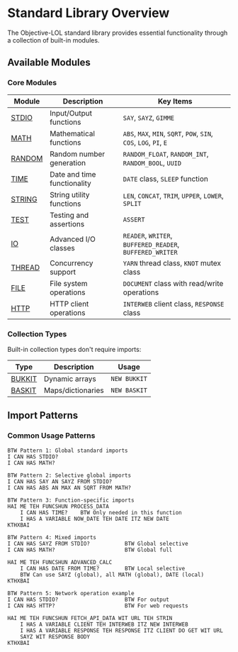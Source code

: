 # Standard Library Overview

The Objective-LOL standard library provides essential functionality through a collection of built-in modules.

## Available Modules

### Core Modules

| Module | Description | Key Items |
|--------|-------------|-----------|
| [STDIO](stdio.md) | Input/Output functions | `SAY`, `SAYZ`, `GIMME` |
| [MATH](math.md) | Mathematical functions | `ABS`, `MAX`, `MIN`, `SQRT`, `POW`, `SIN`, `COS`, `LOG`, `PI`, `E` |
| [RANDOM](random.md) | Random number generation | `RANDOM_FLOAT`, `RANDOM_INT`, `RANDOM_BOOL`, `UUID` |
| [TIME](time.md) | Date and time functionality | `DATE` class, `SLEEP` function |
| [STRING](string.md) | String utility functions | `LEN`, `CONCAT`, `TRIM`, `UPPER`, `LOWER`, `SPLIT` |
| [TEST](test.md) | Testing and assertions | `ASSERT` |
| [IO](io.md) | Advanced I/O classes | `READER`, `WRITER`, `BUFFERED_READER`, `BUFFERED_WRITER` |
| [THREAD](threading.md) | Concurrency support | `YARN` thread class, `KNOT` mutex class |
| [FILE](file.md) | File system operations | `DOCUMENT` class with read/write operations |
| [HTTP](http.md) | HTTP client operations | `INTERWEB` client class, `RESPONSE` class |

### Collection Types

Built-in collection types don't require imports:

| Type | Description | Usage |
|------|-------------|-------|
| [BUKKIT](collections.md) | Dynamic arrays | `NEW BUKKIT` |
| [BASKIT](collections.md) | Maps/dictionaries | `NEW BASKIT` |

## Import Patterns

### Common Usage Patterns

```lol
BTW Pattern 1: Global standard imports
I CAN HAS STDIO?
I CAN HAS MATH?

BTW Pattern 2: Selective global imports
I CAN HAS SAY AN SAYZ FROM STDIO?
I CAN HAS ABS AN MAX AN SQRT FROM MATH?

BTW Pattern 3: Function-specific imports
HAI ME TEH FUNCSHUN PROCESS_DATA
    I CAN HAS TIME?    BTW Only needed in this function
    I HAS A VARIABLE NOW_DATE TEH DATE ITZ NEW DATE
KTHXBAI

BTW Pattern 4: Mixed imports
I CAN HAS SAYZ FROM STDIO?           BTW Global selective
I CAN HAS MATH?                      BTW Global full

HAI ME TEH FUNCSHUN ADVANCED_CALC
    I CAN HAS DATE FROM TIME?        BTW Local selective
    BTW Can use SAYZ (global), all MATH (global), DATE (local)
KTHXBAI

BTW Pattern 5: Network operation example
I CAN HAS STDIO?                     BTW For output
I CAN HAS HTTP?                      BTW For web requests

HAI ME TEH FUNCSHUN FETCH_API_DATA WIT URL TEH STRIN
    I HAS A VARIABLE CLIENT TEH INTERWEB ITZ NEW INTERWEB
    I HAS A VARIABLE RESPONSE TEH RESPONSE ITZ CLIENT DO GET WIT URL
    SAYZ WIT RESPONSE BODY
KTHXBAI
```
